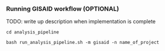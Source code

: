 

### Running GISAID workflow (OPTIONAL)
TODO: write up description when implementation is complete

```
cd analysis_pipeline

bash run_analysis_pipeline.sh -m gisaid -n name_of_project
```
